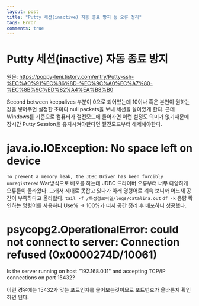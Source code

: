 ```yaml
---
layout: post
title: "Putty 세션(inactive) 자동 종료 방지 등 오류 정리"
tags: Error
comments: true
---
```


# Putty 세션(inactive) 자동 종료 방지
원문: <https://poppy-leni.tistory.com/entry/Putty-ssh-%EC%A0%91%EC%86%8D-%EC%9C%A0%EC%A7%80-%EC%8B%9C%ED%82%A4%EA%B8%B0>

Second between keepalives 부분이 0으로 되어있는데 10이나 혹은 본인이 원하는 값을 넣어주면 설정한 초마다
null packets을 보내 세션을 살아있게 한다.
근데 Windows를 기준으로 컴퓨터가 절전모드에 들어가면 이런 설정도 의미가 없기때문에 장시간 Putty Session을 유지시켜야한다면
절전모드부터 해제해야한다.

# java.io.IOException: No space left on device
`To prevent a memory leak, the JDBC Driver has been forcibly unregistered`
War방식으로 배포를 하는데 JDBC 드라이버 오류부터 너무 다양하게 오류들이 올라왔다.
그래서 제대로 못잡고 있다가 아래 명령어로 계속 보니까 어느새 공간이 부족하다고 올라왔다.
`tail -f /특정경로파일/logs/catalina.out`
`df -k` 용량 확인하는 명령어를 사용하니 Use% -> 100%가 떠서 공간 정리 후 배포하니 성공했다.

# psycopg2.OperationalError: could not connect to server: Connection refused (0x0000274D/10061)

Is the server running on host "192.168.0.11" and accepting
TCP/IP connections on port 15432?

이런 경우에는 15432가 맞는 포트인지를 물어보는것이므로 포트번호가 올바른지 확인하면 된다.
